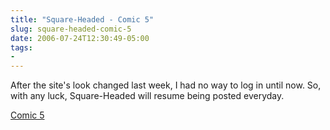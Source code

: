 ```yaml
---
title: "Square-Headed - Comic 5"
slug: square-headed-comic-5
date: 2006-07-24T12:30:49-05:00
tags:
- 
---
```

After the site's look changed last week, I had no way to log in until now. So, with any luck, Square-Headed will resume being posted everyday.

[Comic 5](http://squareheaded.smackjeeves.com/comics/62948/misunderstood/)
